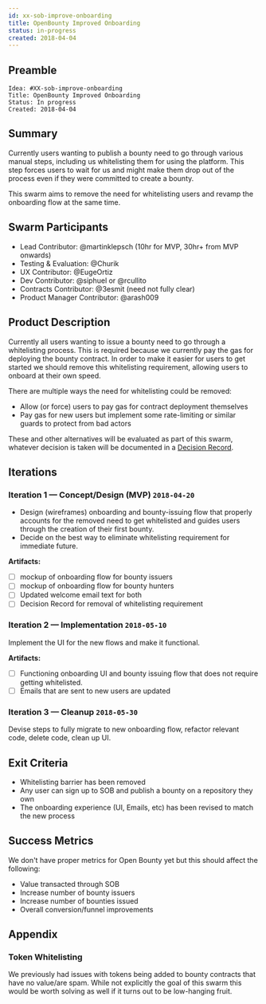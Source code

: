```yaml
---
id: xx-sob-improve-onboarding
title: OpenBounty Improved Onboarding
status: in-progress
created: 2018-04-04
---
```


## Preamble

    Idea: #XX-sob-improve-onboarding
    Title: OpenBounty Improved Onboarding
    Status: In progress
    Created: 2018-04-04

## Summary

Currently users wanting to publish a bounty need to go through various manual steps, including us whitelisting them for using the platform. This step forces users to wait for us and might make them drop out of the process even if they were committed to create a bounty.

This swarm aims to remove the need for whitelisting users and revamp the onboarding flow at the same time.

## Swarm Participants

- Lead Contributor: @martinklepsch (10hr for MVP, 30hr+ from MVP onwards)
- Testing & Evaluation: @Churik
- UX Contributor: @EugeOrtiz 
- Dev Contributor: @siphuel or @rcullito
- Contracts Contributor: @3esmit (need not fully clear)
- Product Manager Contributor: @arash009

## Product Description

Currently all users wanting to issue a bounty need to go through a whitelisting process. This is required because we currently pay the gas for deploying the bounty contract. In order to make it easier for users to get started we should remove this whitelisting requirement, allowing users to onboard at their own speed.

There are multiple ways the need for whitelisting could be removed:

- Allow (or force) users to pay gas for contract deployment themselves
- Pay gas for new users but implement some rate-limiting or similar guards to protect from bad actors

These and other alternatives will be evaluated as part of this swarm, whatever decision is taken will be documented in a [Decision Record](https://github.com/status-im/open-bounty/blob/develop/doc/decisions/0001-record-decisions.md). 

## Iterations

### Iteration 1 — Concept/Design (MVP) `2018-04-20`

- Design (wireframes) onboarding and bounty-issuing flow that properly accounts for the removed need to get whitelisted and guides users through the creation of their first bounty.
- Decide on the best way to eliminate whitelisting requirement for immediate future.

**Artifacts:**  

- [ ] mockup of onboarding flow for bounty issuers
- [ ] mockup of onboarding flow for bounty hunters
- [ ] Updated welcome email text for both
- [ ] Decision Record for removal of whitelisting requirement

### Iteration 2 — Implementation `2018-05-10`

Implement the UI for the new flows and make it functional. 

**Artifacts:** 

- [ ] Functioning onboarding UI and bounty issuing flow that does not require getting whitelisted.
- [ ] Emails that are sent to new users are updated

### Iteration 3 — Cleanup `2018-05-30`

Devise steps to fully migrate to new onboarding flow, refactor relevant code, delete code, clean up UI.

## Exit Criteria
- Whitelisting barrier has been removed
- Any user can sign up to SOB and publish a bounty on a repository they own
- The onboarding experience (UI, Emails, etc) has been revised to match the new process

## Success Metrics
We don't have proper metrics for Open Bounty yet but this should affect the following:

- Value transacted through SOB
- Increase number of bounty issuers
- Increase number of bounties issued
- Overall conversion/funnel improvements

## Appendix

### Token Whitelisting

We previously had issues with tokens being added to bounty contracts that have no value/are spam. While not explicitly the goal of this swarm this would be worth solving as well if it turns out to be low-hanging fruit.
